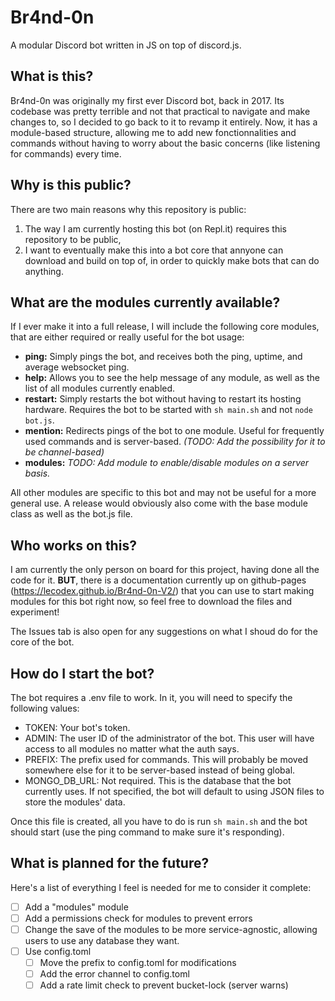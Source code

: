 # Br4nd-0n
A modular Discord bot written in JS on top of discord.js.


## What is this?
Br4nd-0n was originally my first ever Discord bot, back in 2017. 
Its codebase was pretty terrible and not that practical to navigate and make changes to, so I decided to go back to it to revamp it entirely.
Now, it has a module-based structure, allowing me to add new fonctionnalities and commands without having to worry about the basic concerns (like listening for commands) every time.


## Why is this public?
There are two main reasons why this repository is public:
1. The way I am currently hosting this bot (on Repl.it) requires this repository to be public,
2. I want to eventually make this into a bot core that annyone can download and build on top of, in order to quickly make bots that can do anything.


## What are the modules currently available?
If I ever make it into a full release, I will include the following core modules, that are either required or really useful for the bot usage:
- **ping:** Simply pings the bot, and receives both the ping, uptime, and average websocket ping.
- **help:** Allows you to see the help message of any module, as well as the list of all modules currently enabled.
- **restart:** Simply restarts the bot without having to restart its hosting hardware. Requires the bot to be started with `sh main.sh` and not `node bot.js`.
- **mention:** Redirects pings of the bot to one module. Useful for frequently used commands and is server-based. *(TODO: Add the possibility for it to be channel-based)*
- **modules:** *TODO: Add module to enable/disable modules on a server basis.*

All other modules are specific to this bot and may not be useful for a more general use.
A release would obviously also come with the base module class as well as the bot.js file.


## Who works on this?
I am currently the only person on board for this project, having done all the code for it.
**BUT**, there is a documentation currently up on github-pages (https://lecodex.github.io/Br4nd-0n-V2/) that you can use to start making modules for this bot right now, so feel free to download the files and experiment!

The Issues tab is also open for any suggestions on what I shoud do for the core of the bot.


## How do I start the bot?
The bot requires a .env file to work. In it, you will need to specify the following values:
- TOKEN: Your bot's token.
- ADMIN: The user ID of the administrator of the bot. This user will have access to all modules no matter what the auth says.
- PREFIX: The prefix used for commands. This will probably be moved somewhere else for it to be server-based instead of being global.
- MONGO_DB_URL: Not required. This is the database that the bot currently uses. If not specified, the bot will default to using JSON files to store the modules' data.

Once this file is created, all you have to do is run `sh main.sh` and the bot should start (use the ping command to make sure it's responding).


## What is planned for the future?
Here's a list of everything I feel is needed for me to consider it complete:
- [ ] Add a "modules" module
- [ ] Add a permissions check for modules to prevent errors
- [ ] Change the save of the modules to be more service-agnostic, allowing users to use any database they want.
- [ ] Use config.toml
  - [ ] Move the prefix to config.toml for modifications
  - [ ] Add the error channel to config.toml
  - [ ] Add a rate limit check to prevent bucket-lock (server warns)
